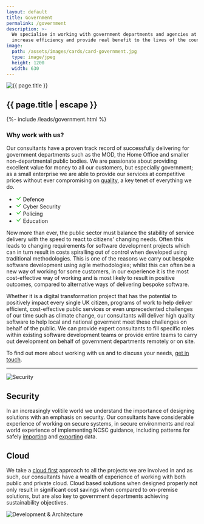 ```yaml
---
layout: default
title: Government
permalink: /government
description: >- 
  We specialise in working with government departments and agencies at all levels. We take great pleasure in helping government departments
  increase efficiency and provide real benefit to the lives of the country's citizens through the innovative, secure and cost-effective use of IT.
image:
  path: /assets/images/cards/card-government.jpg
  type: image/jpeg
  height: 1200
  width: 630
---
```


<section class="row">
  <div class="col">
    <div class="col-12 col-md-6 ms-md-2 mb-3 mb-md-1 float-md-end">
      <div class="splash-img position-relative">
        <img class="d-block w-100" src="{{ "/assets/images/splash-government.jpg" | relative_url }}" alt="{{ page.title }}">
      </div>
    </div>
    <h1 class="fs-3 mt-3">{{ page.title | escape }}</h1>
    {%- include /leads/government.html %}
    <h3 class="fs-4 mt-5">Why work with us?</h3>
    <p>Our consultants have a proven track record of successfully delivering for government departments such as the MOD, the Home Office and smaller non-departmental public bodies. 
    We are passionate about providing excellent value for money to <span class="fst-italic">all</span> our customers, but especially government; as a small enterprise we are able 
    to provide our services at competitive prices without ever compromising on <a href="{{ "/quality-software" | relative_url }}">quality</a>, a key tenet of everything we do.</p>
    <div class="card info col-12 col-md-5 col-lg-4 float-md-start me-md-2 mb-3 mb-md-0">
      <ul class="list-group list-group-flush border-top-0">
        <li class="list-group-item border-bottom-0 text-truncate" title="Defence">
          <svg xmlns="http://www.w3.org/2000/svg" width="16" height="16" fill="#00b300" class="bi bi-check-lg" viewBox="0 0 16 16">
            <path d="M12.736 3.97a.733.733 0 0 1 1.047 0c.286.289.29.756.01 1.05L7.88 12.01a.733.733 0 0 1-1.065.02L3.217 8.384a.757.757 0 0 1 0-1.06.733.733 0 0 1 1.047 0l3.052 3.093 5.4-6.425a.247.247 0 0 1 .02-.022Z"/>
          </svg>
          Defence
        </li>
        <li class="list-group-item border-bottom-0 text-truncate" title="Cyber Security">
          <svg xmlns="http://www.w3.org/2000/svg" width="16" height="16" fill="#00b300" class="bi bi-check-lg" viewBox="0 0 16 16">
            <path d="M12.736 3.97a.733.733 0 0 1 1.047 0c.286.289.29.756.01 1.05L7.88 12.01a.733.733 0 0 1-1.065.02L3.217 8.384a.757.757 0 0 1 0-1.06.733.733 0 0 1 1.047 0l3.052 3.093 5.4-6.425a.247.247 0 0 1 .02-.022Z"/>
          </svg>
          Cyber Security
        </li>
        <li class="list-group-item border-bottom-0 text-truncate" title="Policing">
          <svg xmlns="http://www.w3.org/2000/svg" width="16" height="16" fill="#00b300" class="bi bi-check-lg" viewBox="0 0 16 16">
            <path d="M12.736 3.97a.733.733 0 0 1 1.047 0c.286.289.29.756.01 1.05L7.88 12.01a.733.733 0 0 1-1.065.02L3.217 8.384a.757.757 0 0 1 0-1.06.733.733 0 0 1 1.047 0l3.052 3.093 5.4-6.425a.247.247 0 0 1 .02-.022Z"/>
          </svg>
          Policing
        </li>
        <li class="list-group-item border-bottom-0 text-truncate" title="Education">
          <svg xmlns="http://www.w3.org/2000/svg" width="16" height="16" fill="#00b300" class="bi bi-check-lg" viewBox="0 0 16 16">
            <path d="M12.736 3.97a.733.733 0 0 1 1.047 0c.286.289.29.756.01 1.05L7.88 12.01a.733.733 0 0 1-1.065.02L3.217 8.384a.757.757 0 0 1 0-1.06.733.733 0 0 1 1.047 0l3.052 3.093 5.4-6.425a.247.247 0 0 1 .02-.022Z"/>
          </svg>
          Education
        </li>
      </ul>
    </div>
    <p>Now more than ever, the public sector must balance the stability of service delivery with the speed to react to citizens' changing needs. Often this leads to changing
    requirements for software development projects which can in turn result in costs spiralling out of control when developed using traditional methodologies. This is one of the
    reasons we carry out bespoke software development using agile methodologies; whilst this can often be a new way of working for some customers, in our experience it is the most 
    cost-effective way of working and is most likely to result in positive outcomes, compared to alternative ways of delivering bespoke software.</p>
    <p>Whether it is a digital transformation project that has the potential to positively impact every single UK citizen, programs of work to help deliver efficient, cost-effective
    public services or even unprecedented challenges of our time such as climate change, our consultants will deliver high quality software to help local and national goverment 
    meet these challenges on behalf of the public. We can provide expert consultants to fill specific roles within existing software development teams or provide entire teams 
    to carry out development on behalf of government departments remotely or on site.</p>
    <p> To find out more about working with us and to discuss your needs, <a href="{{ "/contact-us" | relative_url }}">get in touch</a>.</p>
    <hr />
  </div>
</section>

<div class="row mb-md-3">
  <div class="col-12 col-md-6">
    <div class="splash-img position-relative">
      <img class="d-block w-100" src="{{ "/assets/images/splash-security.jpg" | relative_url }}" alt="Security">
    </div>
  </div>
  <div class="d-flex align-items-center col-12 col-md-6">
    <section class="pt-2 pt-md-0 mb-lg-5">
      <h2 class="fs-3">Security</h2>
      <p>In an increasingly volitile world we understand the importance of designing solutions with an emphasis on security. Our consultants have considerable experience of working on secure 
      systems, in secure environments and real world experience of implementing NCSC guidance, including patterns for safely 
      <a href="https://www.ncsc.gov.uk/guidance/pattern-safely-importing-data" target="_blank">importing</a> and
      <a href="https://www.ncsc.gov.uk/guidance/design-pattern-safely-exporting-data" target="_blank">exporting</a> data.</p>
    </section>
  </div>
</div>

<div class="row mb-3">
  <div class="d-flex align-items-center col-12 order-2 col-md-6 order-md-1">
    <section class="pt-2 pt-md-0 mb-lg-5">
      <h2 class="fs-3">Cloud</h2>
      <p>We take a <a href="{{ "/cloud-first" | relative_url }}">cloud first</a> approach to all the projects we are involved in and as such, our consultants have a wealth of experience of working with both public and private cloud. Cloud 
      based solutions when designed properly not only result in significant cost savings when compared to on-premise solutions, but are also key to government departments achieving 
      sustainability objectives.</p>
    </section>
  </div>
  <div class="col-12 order-1 col-md-6 order-md-2">
    <div class="splash-img position-relative">
      <img class="d-block w-100" src="{{ "/assets/images/splash-cloud.jpg" | relative_url }}" alt="Development & Architecture">
    </div>
  </div>
</div>
